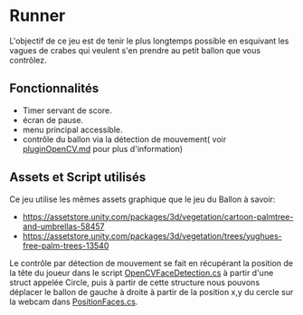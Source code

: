 # Runner

L'objectif de ce jeu est de tenir le plus longtemps possible en esquivant les vagues de crabes qui veulent s'en 
prendre au petit ballon que vous contrôlez. 

## Fonctionnalités
 * Timer servant de score.
 * écran de pause.
 * menu principal accessible.
 * contrôle du ballon via la détection de mouvement( voir [pluginOpenCV.md](idk/Assets/runner/pluginOpenCV.md) pour plus d'information)

## Assets et Script utilisés
Ce jeu utilise les mêmes assets graphique que le jeu du Ballon à savoir:
 * https://assetstore.unity.com/packages/3d/vegetation/cartoon-palmtree-and-umbrellas-58457
 * https://assetstore.unity.com/packages/3d/vegetation/trees/yughues-free-palm-trees-13540

Le contrôle par détection de mouvement se fait en récupérant la position de la tête du joueur dans le script 
[OpenCVFaceDetection.cs](idk/Assets/runner/script/OpenCVFaceDetection.cs) à partir d'une struct appelée Circle, puis à partir de cette structure nous pouvons
déplacer le ballon de gauche à droite à partir de la position x,y du cercle sur la webcam dans [PositionFaces.cs](idk/Assets/runner/script/OpenCVFaceDetection.cs).

